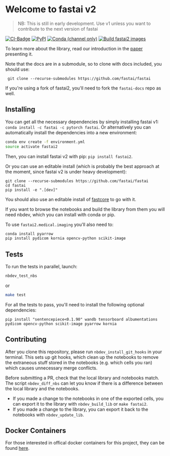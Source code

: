 # Welcome to fastai v2
> NB: This is still in early development. Use v1 unless you want to contribute to the next version of fastai


[![CI-Badge](https://github.com/fastai/fastai/workflows/CI/badge.svg)](https://github.com/fastai/fastai/actions?query=workflow%3ACI) [![PyPI](https://img.shields.io/pypi/v/fastai2?color=blue&label=pypi%20version)](https://pypi.org/project/fastai2/#description) [![Conda (channel only)](https://img.shields.io/conda/vn/fastai/fastai2?color=seagreen&label=conda%20version)](https://anaconda.org/fastai/fastai2) [![Build fastai2 images](https://github.com/fastai/docker-containers/workflows/Build%20fastai2%20images/badge.svg)](https://github.com/fastai/docker-containers)

To learn more about the library, read our introduction in the [paper](https://arxiv.org/abs/2002.04688) presenting it.

Note that the docs are in a submodule, so to clone with docs included, you should use:

     git clone --recurse-submodules https://github.com/fastai/fastai

If you're using a fork of fastai2, you'll need to fork the `fastai-docs` repo as well. 

<!-- START doctoc generated TOC please keep comment here to allow auto update -->

## Installing

You can get all the necessary dependencies by simply installing fastai v1: `conda install -c fastai -c pytorch fastai`. Or alternatively you can automatically install the dependencies into a new environment:

```bash
conda env create -f environment.yml
source activate fastai2
```

Then, you can install fastai v2 with pip: `pip install fastai2`. 

Or you can use an editable install (which is probably the best approach at the moment, since fastai v2 is under heavy development):
``` 
git clone --recurse-submodules https://github.com/fastai/fastai
cd fastai
pip install -e ".[dev]"
``` 
You should also use an editable install of [fastcore](https://github.com/fastai/fastcore) to go with it.

If you want to browse the notebooks and build the library from them you will need nbdev, which you can install with conda or pip.

To use `fastai2.medical.imaging` you'll also need to:

```bash
conda install pyarrow
pip install pydicom kornia opencv-python scikit-image
```

## Tests

To run the tests in parallel, launch:

```bash
nbdev_test_nbs
```
or 
```bash
make test
```

For all the tests to pass, you'll need to install the following optional dependencies:

```
pip install "sentencepiece<0.1.90" wandb tensorboard albumentations pydicom opencv-python scikit-image pyarrow kornia
```

## Contributing

After you clone this repository, please run `nbdev_install_git_hooks` in your terminal. This sets up git hooks, which clean up the notebooks to remove the extraneous stuff stored in the notebooks (e.g. which cells you ran) which causes unnecessary merge conflicts.

Before submitting a PR, check that the local library and notebooks match. The script `nbdev_diff_nbs` can let you know if there is a difference between the local library and the notebooks.
* If you made a change to the notebooks in one of the exported cells, you can export it to the library with `nbdev_build_lib` or `make fastai2`.
* If you made a change to the library, you can export it back to the notebooks with `nbdev_update_lib`.

## Docker Containers

For those interested in offical docker containers for this project, they can be found [here](https://github.com/fastai/docker-containers#fastai2).
